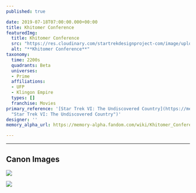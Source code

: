 ```yaml
---
published: true

date: 2019-07-18T07:00:00.000+00:00
title: Khitomer Conference
featuredImg:
  title: Khitomer Conference
  src: "https://res.cloudinary.com/startrekdesignproject-com/image/upload/v1563503940/KitimerSummit.png"
  alt: "**Khitomer Conference**"
taxonomy:
  time: 2200s
  quadrants: Beta
  universes:
  - Prime
  affiliations:
  - UFP
  - Klingon Empire
  types: []
  franchise: Movies
primary_reference: '[Star Trek VI: The Undiscovered Country](https://memory-alpha.fandom.com/wiki/Star_Trek_VI:_The_Undiscovered_Country
  "Star Trek VI: The Undiscovered Country")'
designer: ''
memory_alpha_url: https://memory-alpha.fandom.com/wiki/Khitomer_Conference

---
```

___
## Canon Images

![](https://res.cloudinary.com/startrekdesignproject-com/image/upload/v1563503940/KitimerSummit1.jpg)

![](https://res.cloudinary.com/startrekdesignproject-com/image/upload/v1563503940/KitimerSummit2.jpg)